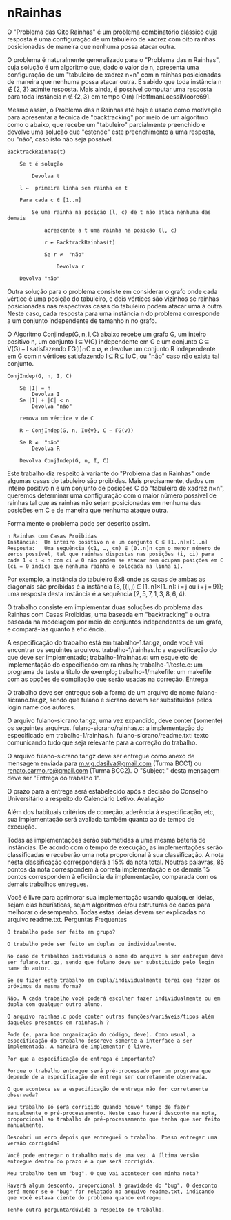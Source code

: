 # nRainhas

O "Problema das Oito Rainhas" é um problema combinatório clássico cuja resposta é uma configuração de um tabuleiro de xadrez com oito rainhas posicionadas de maneira que nenhuma possa atacar outra.

O problema é naturalmente generalizado para o "Problema das n Rainhas", cuja solução é um algoritmo que, dado o valor de n, apresenta uma configuração de um "tabuleiro de xadrez n×n" com n rainhas posicionadas de maneira que nenhuma possa atacar outra. É sabido que toda instância n ∉ {2, 3} admite resposta. Mais ainda, é possível computar uma resposta para toda instância n ∉ {2, 3} em tempo O(n) [HoffmanLoessiMoore69].

Mesmo assim, o Problema das n Rainhas até hoje é usado como motivação para apresentar a técnica de "backtracking" por meio de um algoritmo como o abaixo, que recebe um "tabuleiro" parcialmente preenchido e devolve uma solução que "estende" este preenchimento a uma resposta, ou "não", caso isto não seja possível.

    BacktrackRainhas(t)

        Se t é solução

            Devolva t

        l ←  primeira linha sem rainha em t

        Para cada c ∈ [1..n]

            Se uma rainha na posição (l, c) de t não ataca nenhuma das demais

                acrescente a t uma rainha na posição (l, c)

                r ← BacktrackRainhas(t)

                Se r ≠  "não"

                    Devolva r

        Devolva "não"

Outra solução para o problema consiste em considerar o grafo onde cada vértice é uma posição do tabuleiro, e dois vértices são vizinhos se rainhas posicionadas nas respectivas casas do tabuleiro podem atacar uma à outra. Neste caso, cada resposta para uma instância n do problema corresponde a um conjunto independente de tamanho n no grafo.

O Algoritmo ConjIndep(G, n, I, C) abaixo recebe um grafo G, um inteiro positivo n, um conjunto I ⊆ V(G) independente em G e um conjunto C ⊆ V(G) − I satisfazendo ΓG(I)∩C = ∅, e devolve um conjunto R independente em G com n vértices satisfazendo I ⊆ R ⊆ I∪C, ou "não" caso não exista tal conjunto.

    ConjIndep(G, n, I, C)

        Se |I| = n
            Devolva I
        Se |I| + |C| < n
            Devolva "não"

        remova um vértice v de C

        R ← ConjIndep(G, n, I∪{v}, C − ΓG(v))

        Se R ≠  "não"
            Devolva R

        Devolva ConjIndep(G, n, I, C)

Este trabalho diz respeito à variante do "Problema das n Rainhas" onde algumas casas do tabuleiro são proibidas. Mais precisamente, dados um inteiro positivo n e um conjunto de posições C do "tabuleiro de xadrez n×n", queremos determinar uma configuração com o maior número possível de rainhas tal que as rainhas não sejam posicionadas em nenhuma das posições em C e de maneira que nenhuma ataque outra.

Formalmente o problema pode ser descrito assim.

    n Rainhas com Casas Proibidas
    Instância:	Um inteiro positivo n e um conjunto C ⊆ [1..n]×[1..n]
    Resposta:	Uma sequência (c1, …, cn) ∈ [0..n]n com o menor número de zeros possível, tal que rainhas dispostas nas posições (i, ci) para cada 1 ≤ i ≤ n com ci ≠ 0 não podem se atacar nem ocupam posições em C (ci = 0 indica que nenhuma rainha é colocada na linha i).

Por exemplo, a instância do tabuleiro 8x8 onde as casas de ambas as diagonais são proibidas é a instância (8, {(i, j) ∈ [1..n]×[1..n]: i = j ou i + j = 9}); uma resposta desta instância é a sequência (2, 5, 7, 1, 3, 8, 6, 4).

O trabalho consiste em implementar duas soluções do problema das Rainhas com Casas Proibidas, uma baseada em "backtracking" e outra baseada na modelagem por meio de conjuntos independentes de um grafo, e compará-las quanto à eficiência.

A especificação do trabalho está em trabalho-1.tar.gz, onde você vai encontrar os seguintes arquivos.
trabalho-1/rainhas.h:
 	a especificação do que deve ser implementado;
trabalho-1/rainhas.c:
 	um esqueleto de implementação do especificado em rainhas.h;
trabalho-1/teste.c:
 	um programa de teste a título de exemplo;
trabalho-1/makefile:
 	um makefile com as opções de compilação que serão usadas na correção.
Entrega

O trabalho deve ser entregue sob a forma de um arquivo de nome fulano-sicrano.tar.gz, sendo que fulano e sicrano devem ser substituídos pelos login name dos autores.

O arquivo fulano-sicrano.tar.gz, uma vez expandido, deve conter (somente) os seguintes arquivos.
fulano-sicrano/rainhas.c:
 	a implementação do especificado em trabalho-1/rainhas.h.
fulano-sicrano/readme.txt:
 	texto comunicando tudo que seja relevante para a correção do trabalho.

O arquivo fulano-sicrano.tar.gz deve ser entregue como anexo de mensagem enviada para m.v.g.dasilva@gmail.com (Turma BCC1) ou renato.carmo.rc@gmail.com (Turma BCC2). O "Subject:" desta mensagem deve ser "Entrega do trabalho 1".

O prazo para a entrega será estabelecido após a decisão do Conselho Universitário a respeito do Calendário Letivo.
Avaliação

Além dos habituais critérios de correção, aderência à especificação, etc, sua implementação será avaliada também quanto ao de tempo de execução.

Todas as implementações serão submetidas a uma mesma bateria de instâncias. De acordo com o tempo de execução, as implementações serão classificadas e receberão uma nota proporcional à sua classificação. A nota nesta classificação corresponderá a 15% da nota total. Noutras palavras, 85 pontos da nota correspondem à correta implementação e os demais 15 pontos correspondem à eficiência da implementação, comparada com os demais trabalhos entregues.

Você é livre para aprimorar sua implementação usando quaisquer ideias, sejam elas heurísticas, sejam algoritmos e/ou estruturas de dados para melhorar o desempenho. Todas estas ideias devem ser explicadas no arquivo readme.txt.
Perguntas Frequentes

    O trabalho pode ser feito em grupo?

    O trabalho pode ser feito em duplas ou individualmente.

    No caso de trabalhos individuais o nome do arquivo a ser entregue deve ser fulano.tar.gz, sendo que fulano deve ser substituido pelo login name do autor.

    Se eu fizer este trabalho em dupla/individualmente terei que fazer os próximos da mesma forma?

    Não. A cada trabalho você poderá escolher fazer individualmente ou em dupla com qualquer outro aluno.

    O arquivo rainhas.c pode conter outras funções/variáveis/tipos além daqueles presentes em rainhas.h ?

    Pode (e, para boa organização do código, deve). Como usual, a especificação do trabalho descreve somente a interface a ser implementada. A maneira de implementar é livre.

    Por que a especificação de entrega é importante?

    Porque o trabalho entregue será pré-processado por um programa que depende de a especificação de entrega ser corretamente observada.

    O que acontece se a especificação de entrega não for corretamente observada?

    Seu trabalho só será corrigido quando houver tempo de fazer manualmente o pré-processamento. Neste caso haverá desconto na nota, proporcional ao trabalho de pré-processamento que tenha que ser feito manualmente.

    Descobri um erro depois que entreguei o trabalho. Posso entregar uma versão corrigida?

    Você pode entregar o trabalho mais de uma vez. A última versão entregue dentro do prazo é a que será corrigida.

    Meu trabalho tem um "bug". O que vai acontecer com minha nota?

    Haverá algum desconto, proporcional à gravidade do "bug". O desconto será menor se o "bug" for relatado no arquivo readme.txt, indicando que você estava ciente do problema quando entregou.

    Tenho outra pergunta/dúvida a respeito do trabalho.
